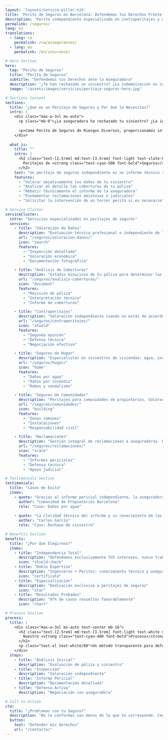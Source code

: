 ```yaml
---
layout: 'layouts/service-pillar.njk'
title: 'Perito de Seguros en Barcelona: Defendemos tus Derechos Frente a la Aseguradora'
description: 'Perito independiente especializado en contraperitajes y defensa del asegurado. Valoración objetiva de daños y reclamaciones efectivas a compañías aseguradoras.'
permalink: /seguros/
lang: es
translations:
  - lang: ca
    permalink: /ca/assegurances/
  - lang: en
    permalink: /en/insurance/

# Hero Section
hero:
  tag: "Perito de Seguros"
  title: "Perito de Seguros"
  subtitle: "Defendemos tus Derechos ante la Aseguradora"
  description: "¿Te han rechazado un siniestro? ¿La indemnización es insuficiente? Somos expertos independientes en valoración de daños y reclamaciones a aseguradoras."
  image: "/assets/images/servicios/peritaje-seguros-hero.jpg"

# Sections Content
sections:
  title: "¿Qué es un Peritaje de Seguros y Por Qué lo Necesitas?"
  intro: |
    <div class="max-w-3xl mx-auto">
      <p class="mb-6">¿La aseguradora ha rechazado tu siniestro? ¿La indemnización ofrecida es insuficiente? ¿No estás de acuerdo con la valoración del perito de la compañía? Entendemos lo frustrante que puede ser esta situación.</p>
      
      <p>Como Perito de Seguros de Riesgos Diversos, proporcionamos informes técnicos independientes para defender tus intereses ante las compañías aseguradoras, cubriendo todo tipo de siniestros y pólizas.</p>
    </div>
  
  what_is:
    title: ""
    intro: |
      <h2 class="text-[2.5rem] md:text-[3.5rem] font-light text-slate-800 mb-8 leading-tight">
        Peritajes de <strong class="text-cyan-500 font-bold">Seguros</strong> Independientes
      </h2>
    text: "Un peritaje de seguros independiente es un informe técnico realizado por un perito que TÚ contratas, no la aseguradora, para equilibrar la relación con la compañía y:"
    features:
      - "Valorar objetivamente los daños de tu siniestro"
      - "Analizar en detalle las coberturas de tu póliza"
      - "Rebatir técnicamente el informe de la aseguradora"
      - "Fundamentar reclamaciones amistosas o judiciales"
      - "Solicitar la intervención de un tercer perito si es necesario"

# Service Cluster
serviceCluster:
  intro: "Servicios especializados en peritajes de seguros"
  services:
    - title: "Valoración de Daños"
      description: "Evaluación técnica profesional e independiente de los daños producidos por cualquier tipo de siniestro. Documentación exhaustiva para tu reclamación."
      url: "/seguros/valoracion-danos/"
      icon: "search"
      features:
        - "Inspección detallada"
        - "Valoración económica"
        - "Documentación fotográfica"

    - title: "Análisis de Coberturas"
      description: "Estudio minucioso de tu póliza para determinar las coberturas aplicables y maximizar tu indemnización dentro del marco legal."
      url: "/seguros/analisis-coberturas/"
      icon: "document"
      features:
        - "Revisión de póliza"
        - "Interpretación técnica"
        - "Informe de coberturas"

    - title: "Contraperitajes"
      description: "Valoración independiente cuando no estás de acuerdo con el perito de la compañía. Defensa técnica de tus intereses."
      url: "/seguros/contraperitajes/"
      icon: "shield"
      features:
        - "Segunda opinión"
        - "Defensa técnica"
        - "Negociación efectiva"

    - title: "Seguros de Hogar"
      description: "Especialistas en siniestros de viviendas: agua, incendio, robo, responsabilidad civil y otros daños cubiertos por tu seguro."
      url: "/seguros/hogar/"
      icon: "home"
      features:
        - "Daños por agua"
        - "Daños por incendio"
        - "Robos y vandalismo"

    - title: "Seguros de Comunidades"
      description: "Peritajes para comunidades de propietarios. Valoración de daños comunes y asesoramiento al administrador de fincas."
      url: "/seguros/comunidades/"
      icon: "building"
      features:
        - "Zonas comunes"
        - "Instalaciones"
        - "Responsabilidad civil"

    - title: "Reclamaciones"
      description: "Gestión integral de reclamaciones a aseguradoras. Desde la valoración inicial hasta la defensa ante tribunales si es necesario."
      url: "/seguros/reclamaciones/"
      icon: "scale"
      features:
        - "Informes periciales"
        - "Defensa técnica"
        - "Apoyo judicial"

# Testimonials Section
testimonials:
  title: "Casos de Éxito"
  items:
    - quote: "Gracias al informe pericial independiente, la aseguradora rectificó su valoración inicial y obtuvimos una indemnización justa por los daños."
      author: "Comunidad de Propietarios Barcelona"
      role: "Caso: Daños por agua"
    
    - quote: "La claridad técnica del informe y su conocimiento de las coberturas fueron clave para que la aseguradora aceptara nuestra reclamación."
      author: "Carlos García"
      role: "Caso: Rechazo de siniestro"

# Benefits Section
benefits:
  title: "¿Por Qué Elegirnos?"
  items:
    - title: "Independencia Total"
      description: "Defendemos exclusivamente TUS intereses, nunca trabajamos para aseguradoras"
      icon: "shield-check"
    - title: "Doble Expertise"
      description: "Ingenieros + Peritos: conocimiento técnico y asegurador"
      icon: "certificate"
    - title: "Especialización"
      description: "Dedicación exclusiva a peritajes de seguros"
      icon: "star"
    - title: "Resultados Probados"
      description: "97% de casos resueltos favorablemente"
      icon: "chart"

# Process Section
process:
  title: |
    <div class="max-w-3xl mx-auto text-center mb-16">
      <h2 class="text-[2.5rem] md:text-[3.5rem] font-light text-white mb-6">
        Nuestro <strong class="text-cyan-400 font-bold">Proceso</strong>
      </h2>
      <p class="text-xl text-white/80">Un método transparente para defender tus intereses</p>
    </div>
  steps:
    - title: "Análisis Inicial"
      description: "Evaluación de póliza y siniestro"
    - title: "Inspección"
      description: "Valoración independiente"
    - title: "Informe Pericial"
      description: "Documentación detallada"
    - title: "Defensa Activa"
      description: "Negociación con aseguradora"

# Call to Action
cta:
  title: "¿Problemas con tu Seguro?"
  description: "No te conformes con menos de lo que te corresponde. Contacta ahora para una evaluación gratuita de tu caso."
  button:
    text: "Defender mis Derechos"
    url: "/contacto/"
---
```

